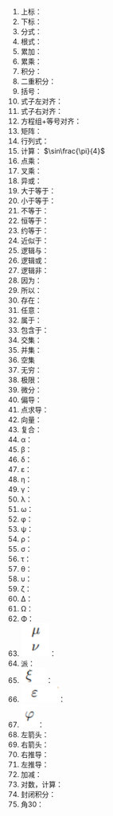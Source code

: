 1. 上标： 
2. 下标： 
3. 分式： 
4. 根式： 
5. 累加： 
6. 累乘： 
7. 积分： 
8. 二重积分： 
9. 括号： 
10. 式子左对齐： 
11. 式子右对齐： 
12. 方程组+等号对齐： 
13. 矩阵： 
14. 行列式： 
15. 计算： 
     $\sin\frac{\pi}{4}$
16. 点乘： 
17. 叉乘： 
18. 异或： 
19. 大于等于： 
20. 小于等于： 
21. 不等于： 
22. 恒等于： 
23. 约等于： 
24. 近似于： 
25. 逻辑与： 
26. 逻辑或： 
27. 逻辑非： 
28. 因为： 
29. 所以： 
30. 存在： 
31. 任意： 
32. 属于： 
33. 包含于： 
34. 交集： 
35. 并集： 
36. 空集
37. 无穷： 
38. 极限： 
39. 微分： 
40. 偏导： 
41. 点求导： 
42. 向量： 
43. 复合： 
44. α： 
45. β： 
46. δ： 
47. ε： 
48. η： 
49. γ： 
50. λ： 
51. ω： 
52. φ： 
53. ψ： 
54. ρ： 
55. σ： 
56. τ： 
57. θ： 
58. υ： 
59. ζ： 
60. Δ： 
61. Ω： 
62. Φ： 
63. ![](Images/20230718053525.png)： 
64. 派： 
65. ![](Images/20230718053625.png)： 
66. ![](Images/20230718053705.png)： 
67. ![](Images/20230718053737.png)： 
68. 左箭头： 
69. 右箭头： 
70. 右推导： 
71. 左推导： 
72. 加减： 
73. 对数，计算： 
74. 封闭积分： 
75. 角30： 